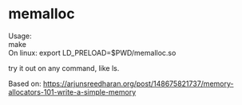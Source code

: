 # memalloc

Usage:\
make\
On linux: export LD_PRELOAD=$PWD/memalloc.so

try it out on any command, like ls.

Based on: https://arjunsreedharan.org/post/148675821737/memory-allocators-101-write-a-simple-memory
